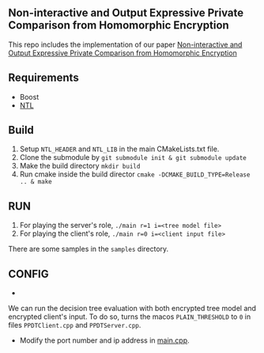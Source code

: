 ## Non-interactive and Output Expressive Private Comparison from Homomorphic Encryption
This repo includes the implementation of our paper [Non-interactive and Output Expressive Private Comparison from Homomorphic Encryption
](https://dl.acm.org/citation.cfm?id=3196503)

## Requirements
* Boost
* [NTL](http://www.shoup.net/ntl/)

## Build
1. Setup `NTL_HEADER` and `NTL_LIB` in the main CMakeLists.txt file.
2. Clone the submodule by `git submodule init & git submodule update`
3. Make the build directory `mkdir build`
4. Run cmake inside the build director `cmake -DCMAKE_BUILD_TYPE=Release .. & make`

## RUN
1. For playing the server's role, `./main r=1 i=<tree model file>`
2. For playing the client's role, `./main r=0 i=<client input file>`

There are some samples in the `samples` directory.

## CONFIG
* 
We can run the decision tree evaluation with both encrypted tree model and encrypted client's input.
To do so, turns the macos `PLAIN_THRESHOLD` to `0` in files `PPDTClient.cpp` and
`PPDTServer.cpp`.

* Modify the port number and ip address in [main.cpp](main.cpp#L32).

